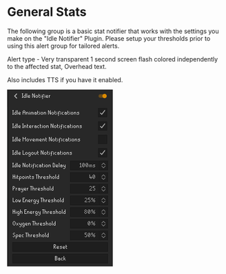 # General Stats

The following group is a basic stat notifier that works with the settings you make on the "Idle Notifier" Plugin. Please setup your thresholds prior to using this alert group for tailored alerts. 

Alert type - Very transparent 1 second screen flash colored independently to the affected stat, Overhead text.

Also includes TTS if you have it enabled.

![settings](settings.png)
